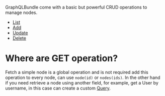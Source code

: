 GraphQLBundle come with a basic but powerful CRUD operations to manage nodes.

- [List](01_List.md)
- [Add](02_Add.md)
- [Update](03_Update.md)
- [Delete](04_Delete.md)

# Where are GET operation?

Fetch a simple node is a global operation and is not required add this operation to every node,
can use `node(id)` or `nodes(ids)`. 
In the other hand if you need retrieve a node using another field,
for example, get a User by username, in this case can create a custom [Query](../04_Queries_&_Mutations/01_Queries.md).